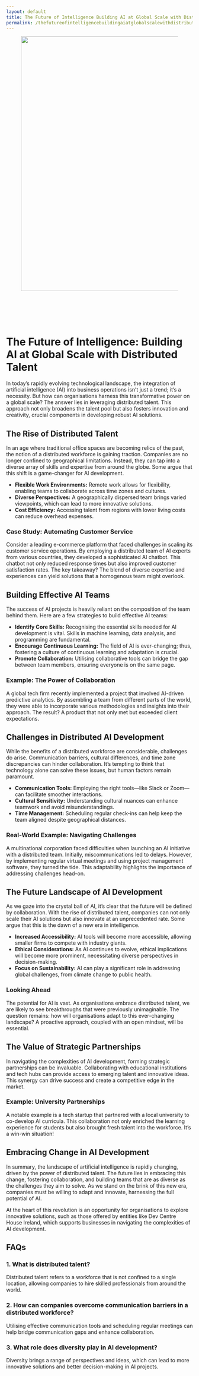 ```yaml
---
layout: default
title: The Future of Intelligence Building AI at Global Scale with Distributed Talent
permalink: /thefutureofintelligencebuildingaiatglobalscalewithdistributedtalent/
---
```



<div class="wp-block-columns alignwide is-layout-flex wp-container-core-columns-is-layout-8ba3830c wp-block-columns-is-layout-flex" style="margin-top:0;margin-bottom:0;padding-right:0;padding-left:0">
<div class="wp-block-column is-layout-flow wp-block-column-is-layout-flow" style="flex-basis:70%">
<div class="wp-block-group has-global-padding is-layout-constrained wp-block-group-is-layout-constrained"><figure class="alignwide wp-block-post-featured-image" style="padding-bottom:2vh;"><img alt="" class="attachment-post-thumbnail size-post-thumbnail wp-post-image" decoding="async" fetchpriority="high" height="686" sizes="(max-width: 1200px) 100vw, 1200px" src="https://www.devcentrehouse.eu/blogs/wp-content/uploads/2025/08/featured-1754390559634.jpg" srcset="https://www.devcentrehouse.eu/blogs/wp-content/uploads/2025/08/featured-1754390559634.jpg 1200w, https://www.devcentrehouse.eu/blogs/wp-content/uploads/2025/08/featured-1754390559634-300x172.jpg 300w, https://www.devcentrehouse.eu/blogs/wp-content/uploads/2025/08/featured-1754390559634-1024x585.jpg 1024w, https://www.devcentrehouse.eu/blogs/wp-content/uploads/2025/08/featured-1754390559634-768x439.jpg 768w" style="border-radius:0px;object-fit:cover;" width="1200"/></figure>
<h1 class="alignwide wp-block-post-title has-x-large-font-size">The Future of Intelligence: Building AI at Global Scale with Distributed Talent</h1>
<div aria-hidden="true" class="wp-block-spacer" style="height:var(--wp--preset--spacing--10)"></div>
</div>
<div class="wp-block-group has-global-padding is-layout-constrained wp-block-group-is-layout-constrained"><div class="entry-content alignwide wp-block-post-content has-global-padding is-layout-constrained wp-container-core-post-content-is-layout-a5dd074b wp-block-post-content-is-layout-constrained"><p>In today’s rapidly evolving technological landscape, the integration of artificial intelligence (AI) into business operations isn’t just a trend; it’s a necessity. But how can organisations harness this transformative power on a global scale? The answer lies in leveraging distributed talent. This approach not only broadens the talent pool but also fosters innovation and creativity, crucial components in developing robust AI solutions.</p>
<h2>The Rise of Distributed Talent</h2>
<p>In an age where traditional office spaces are becoming relics of the past, the notion of a distributed workforce is gaining traction. Companies are no longer confined to geographical limitations. Instead, they can tap into a diverse array of skills and expertise from around the globe. Some argue that this shift is a game-changer for AI development.</p>
<ul>
<li><strong>Flexible Work Environments:</strong> Remote work allows for flexibility, enabling teams to collaborate across time zones and cultures.</li>
<li><strong>Diverse Perspectives:</strong> A geographically dispersed team brings varied viewpoints, which can lead to more innovative solutions.</li>
<li><strong>Cost Efficiency:</strong> Accessing talent from regions with lower living costs can reduce overhead expenses.</li>
</ul>
<h3>Case Study: Automating Customer Service</h3>
<p>Consider a leading e-commerce platform that faced challenges in scaling its customer service operations. By employing a distributed team of AI experts from various countries, they developed a sophisticated AI chatbot. This chatbot not only reduced response times but also improved customer satisfaction rates. The key takeaway? The blend of diverse expertise and experiences can yield solutions that a homogenous team might overlook.</p>
<h2>Building Effective AI Teams</h2>
<p>The success of AI projects is heavily reliant on the composition of the team behind them. Here are a few strategies to build effective AI teams:</p>
<ul>
<li><strong>Identify Core Skills:</strong> Recognising the essential skills needed for AI development is vital. Skills in machine learning, data analysis, and programming are fundamental.</li>
<li><strong>Encourage Continuous Learning:</strong> The field of AI is ever-changing; thus, fostering a culture of continuous learning and adaptation is crucial.</li>
<li><strong>Promote Collaboration:</strong> Utilising collaborative tools can bridge the gap between team members, ensuring everyone is on the same page.</li>
</ul>
<h3>Example: The Power of Collaboration</h3>
<p>A global tech firm recently implemented a project that involved AI-driven predictive analytics. By assembling a team from different parts of the world, they were able to incorporate various methodologies and insights into their approach. The result? A product that not only met but exceeded client expectations.</p>
<h2>Challenges in Distributed AI Development</h2>
<p>While the benefits of a distributed workforce are considerable, challenges do arise. Communication barriers, cultural differences, and time zone discrepancies can hinder collaboration. It’s tempting to think that technology alone can solve these issues, but human factors remain paramount.</p>
<ul>
<li><strong>Communication Tools:</strong> Employing the right tools—like Slack or Zoom—can facilitate smoother interactions.</li>
<li><strong>Cultural Sensitivity:</strong> Understanding cultural nuances can enhance teamwork and avoid misunderstandings.</li>
<li><strong>Time Management:</strong> Scheduling regular check-ins can help keep the team aligned despite geographical distances.</li>
</ul>
<h3>Real-World Example: Navigating Challenges</h3>
<p>A multinational corporation faced difficulties when launching an AI initiative with a distributed team. Initially, miscommunications led to delays. However, by implementing regular virtual meetings and using project management software, they turned the tide. This adaptability highlights the importance of addressing challenges head-on.</p>
<h2>The Future Landscape of AI Development</h2>
<p>As we gaze into the crystal ball of AI, it’s clear that the future will be defined by collaboration. With the rise of distributed talent, companies can not only scale their AI solutions but also innovate at an unprecedented rate. Some argue that this is the dawn of a new era in intelligence.</p>
<ul>
<li><strong>Increased Accessibility:</strong> AI tools will become more accessible, allowing smaller firms to compete with industry giants.</li>
<li><strong>Ethical Considerations:</strong> As AI continues to evolve, ethical implications will become more prominent, necessitating diverse perspectives in decision-making.</li>
<li><strong>Focus on Sustainability:</strong> AI can play a significant role in addressing global challenges, from climate change to public health.</li>
</ul>
<h3>Looking Ahead</h3>
<p>The potential for AI is vast. As organisations embrace distributed talent, we are likely to see breakthroughs that were previously unimaginable. The question remains: how will organisations adapt to this ever-changing landscape? A proactive approach, coupled with an open mindset, will be essential.</p>
<h2>The Value of Strategic Partnerships</h2>
<p>In navigating the complexities of AI development, forming strategic partnerships can be invaluable. Collaborating with educational institutions and tech hubs can provide access to emerging talent and innovative ideas. This synergy can drive success and create a competitive edge in the market.</p>
<h3>Example: University Partnerships</h3>
<p>A notable example is a tech startup that partnered with a local university to co-develop AI curricula. This collaboration not only enriched the learning experience for students but also brought fresh talent into the workforce. It’s a win-win situation!</p>
<h2>Embracing Change in AI Development</h2>
<p>In summary, the landscape of artificial intelligence is rapidly changing, driven by the power of distributed talent. The future lies in embracing this change, fostering collaboration, and building teams that are as diverse as the challenges they aim to solve. As we stand on the brink of this new era, companies must be willing to adapt and innovate, harnessing the full potential of AI.</p>
<p>At the heart of this revolution is an opportunity for organisations to explore innovative solutions, such as those offered by entities like Dev Centre House Ireland, which supports businesses in navigating the complexities of AI development.</p>
<h2>FAQs</h2>
<h3>1. What is distributed talent?</h3>
<p>Distributed talent refers to a workforce that is not confined to a single location, allowing companies to hire skilled professionals from around the world.</p>
<h3>2. How can companies overcome communication barriers in a distributed workforce?</h3>
<p>Utilising effective communication tools and scheduling regular meetings can help bridge communication gaps and enhance collaboration.</p>
<h3>3. What role does diversity play in AI development?</h3>
<p>Diversity brings a range of perspectives and ideas, which can lead to more innovative solutions and better decision-making in AI projects.</p>
</div></div>
</div>
<div class="wp-block-column is-layout-flow wp-block-column-is-layout-flow" style="flex-basis:30%"></div>
</div>
